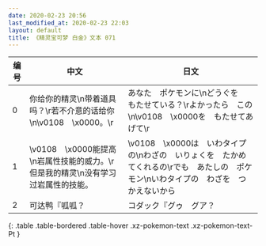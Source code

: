 ```yaml
---
date: 2020-02-23 20:56
last_modified_at: 2020-02-23 22:03
layout: default
title: 《精灵宝可梦 白金》文本 071
---
```

| 编号 | 中文 | 日文 |
| ---- | ---- | ---- |
| 0 | 你给你的精灵\n带着道具吗？\r若不介意的话给你\n\v0108　\x0000。\r | あなた　ポケモンに\nどうぐを　もたせている？\rよかったら　この\n\v0108　\x0000を　もたせてあげて\r |
| 1 | \v0108　\x0000能提高\n岩属性技能的威力。\r但是我的精灵\n没有学习过岩属性的技能。 | \v0108　\x0000は　いわタイプの\nわざの　いりょくを　たかめてくれるの\rでも　あたしの　ポケモン\nいわタイプの　わざを　つかえないから |
| 2 | 可达鸭『呱呱？ | コダック『グゥ　グア？ |
{: .table .table-bordered .table-hover .xz-pokemon-text .xz-pokemon-text-Pt }